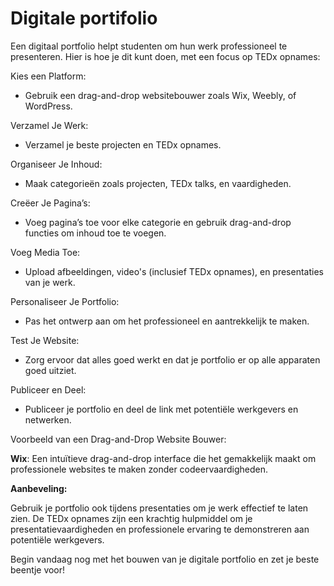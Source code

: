 # Digitale portifolio

Een digitaal portfolio helpt studenten om hun werk professioneel te presenteren. Hier is hoe je dit kunt doen, met een focus op TEDx opnames:

Kies een Platform:

* Gebruik een drag-and-drop websitebouwer zoals Wix, Weebly, of WordPress.

Verzamel Je Werk:

* Verzamel je beste projecten en TEDx opnames.

Organiseer Je Inhoud:

* Maak categorieën zoals projecten, TEDx talks, en vaardigheden.

Creëer Je Pagina’s:

* Voeg pagina’s toe voor elke categorie en gebruik drag-and-drop functies om inhoud toe te voegen.

Voeg Media Toe:

* Upload afbeeldingen, video's (inclusief TEDx opnames), en presentaties van je werk.

Personaliseer Je Portfolio:

* Pas het ontwerp aan om het professioneel en aantrekkelijk te maken.

Test Je Website:

* Zorg ervoor dat alles goed werkt en dat je portfolio er op alle apparaten goed uitziet.

Publiceer en Deel:

* Publiceer je portfolio en deel de link met potentiële werkgevers en netwerken.

Voorbeeld van een Drag-and-Drop Website Bouwer:

**Wix**: Een intuïtieve drag-and-drop interface die het gemakkelijk maakt om professionele websites te maken zonder codeervaardigheden.

**Aanbeveling:**

Gebruik je portfolio ook tijdens presentaties om je werk effectief te laten zien. De TEDx opnames zijn een krachtig hulpmiddel om je presentatievaardigheden en professionele ervaring te demonstreren aan potentiële werkgevers.

Begin vandaag nog met het bouwen van je digitale portfolio en zet je beste beentje voor!
